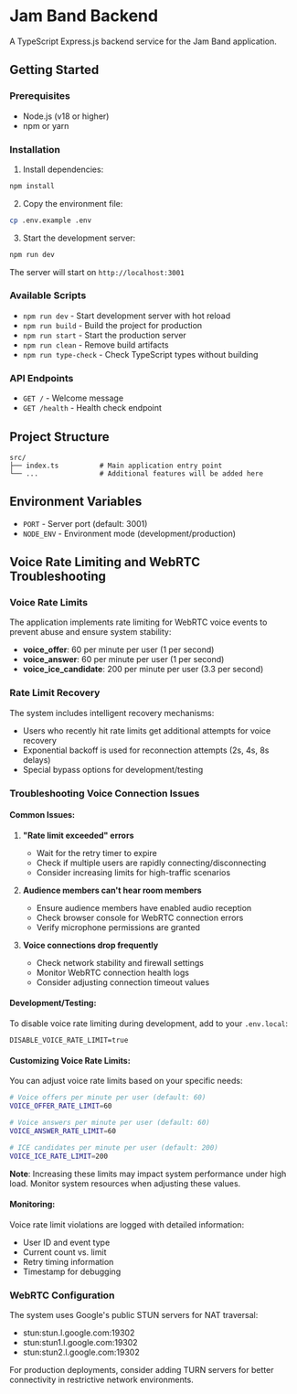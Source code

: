 # Jam Band Backend

A TypeScript Express.js backend service for the Jam Band application.

## Getting Started

### Prerequisites

- Node.js (v18 or higher)
- npm or yarn

### Installation

1. Install dependencies:
```bash
npm install
```

2. Copy the environment file:
```bash
cp .env.example .env
```

3. Start the development server:
```bash
npm run dev
```

The server will start on `http://localhost:3001`

### Available Scripts

- `npm run dev` - Start development server with hot reload
- `npm run build` - Build the project for production
- `npm run start` - Start the production server
- `npm run clean` - Remove build artifacts
- `npm run type-check` - Check TypeScript types without building

### API Endpoints

- `GET /` - Welcome message
- `GET /health` - Health check endpoint

## Project Structure

```
src/
├── index.ts          # Main application entry point
└── ...               # Additional features will be added here
```

## Environment Variables

- `PORT` - Server port (default: 3001)
- `NODE_ENV` - Environment mode (development/production) 

## Voice Rate Limiting and WebRTC Troubleshooting

### Voice Rate Limits

The application implements rate limiting for WebRTC voice events to prevent abuse and ensure system stability:

- **voice_offer**: 60 per minute per user (1 per second)
- **voice_answer**: 60 per minute per user (1 per second)  
- **voice_ice_candidate**: 200 per minute per user (3.3 per second)

### Rate Limit Recovery

The system includes intelligent recovery mechanisms:
- Users who recently hit rate limits get additional attempts for voice recovery
- Exponential backoff is used for reconnection attempts (2s, 4s, 8s delays)
- Special bypass options for development/testing

### Troubleshooting Voice Connection Issues

#### Common Issues:

1. **"Rate limit exceeded" errors**
   - Wait for the retry timer to expire
   - Check if multiple users are rapidly connecting/disconnecting
   - Consider increasing limits for high-traffic scenarios

2. **Audience members can't hear room members**
   - Ensure audience members have enabled audio reception
   - Check browser console for WebRTC connection errors
   - Verify microphone permissions are granted

3. **Voice connections drop frequently**
   - Check network stability and firewall settings
   - Monitor WebRTC connection health logs
   - Consider adjusting connection timeout values

#### Development/Testing:

To disable voice rate limiting during development, add to your `.env.local`:
```
DISABLE_VOICE_RATE_LIMIT=true
```

#### Customizing Voice Rate Limits:

You can adjust voice rate limits based on your specific needs:

```bash
# Voice offers per minute per user (default: 60)
VOICE_OFFER_RATE_LIMIT=60

# Voice answers per minute per user (default: 60)  
VOICE_ANSWER_RATE_LIMIT=60

# ICE candidates per minute per user (default: 200)
VOICE_ICE_RATE_LIMIT=200
```

**Note**: Increasing these limits may impact system performance under high load. Monitor system resources when adjusting these values.

#### Monitoring:

Voice rate limit violations are logged with detailed information:
- User ID and event type
- Current count vs. limit
- Retry timing information
- Timestamp for debugging

### WebRTC Configuration

The system uses Google's public STUN servers for NAT traversal:
- stun:stun.l.google.com:19302
- stun:stun1.l.google.com:19302  
- stun:stun2.l.google.com:19302

For production deployments, consider adding TURN servers for better connectivity in restrictive network environments. 